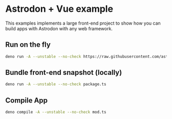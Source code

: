 # Astrodon + Vue example

This examples implements a large front-end project to show how you can build
apps with Astrodon with any web framework.

## Run on the fly

```sh
deno run -A --unstable --no-check https://raw.githubusercontent.com/astrodon/astrodon/main/examples/vuejs_app/mod.ts
```

## Bundle front-end snapshot (locally)

```sh
deno run -A --unstable --no-check package.ts
```

## Compile App

```sh
deno compile -A --unstable --no-check mod.ts
```
